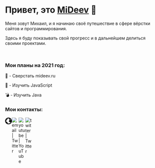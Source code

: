 # Привет, это [MiDeev][mideev] 👋

Меня зовут Михаил, и я начинаю своё путешествие в сфере вёрстки сайтов и программирования.

Здесь я буду показывать свой прогресс и в дальнейшем делиться своими проектами.

<br/>

### Мои планы на 2021 год:

🧪 - Сверстать mideev.ru

🧨 - Изучить JavaScript

💣 - Изучить Java

### Мои контакты:

[<img align="left" alt="mideev" width="22px" src="https://raw.githubusercontent.com/iconic/open-iconic/master/svg/globe.svg" />][mideev]
[<img align="left" alt="email | Twitter" width="22px" src="https://raw.githubusercontent.com/google/material-design-icons/master/src/communication/email/materialicons/24px.svg" />][email]
[<img align="left" alt="youtube | YouTube" width="22px" src="https://cdn.jsdelivr.net/npm/simple-icons@v3/icons/youtube.svg" />][youtube]
[<img align="left" alt="twitter | Twitter" width="22px" src="https://cdn.jsdelivr.net/npm/simple-icons@v3/icons/twitter.svg" />][twitter]


<br/>

[mideev]: https://mideev.ru
[email]: mailto:mideevx@gmail.com
[twitter]: https://twitter.com/MiDeev
[youtube]: https://www.youtube.com/channel/UCGt8LO4rZQzyjPCwcoWl8k
